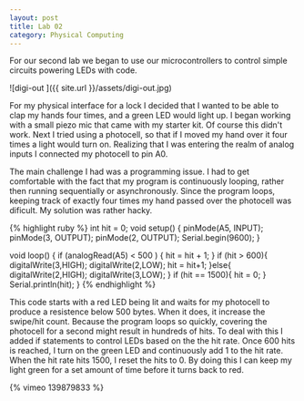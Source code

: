 ```yaml
---
layout: post
title: Lab 02
category: Physical Computing
---
```


For our second lab we began to use our microcontrollers to control simple circuits powering LEDs with code. 


![digi-out ]({{ site.url }}/assets/digi-out.jpg) 

For my physical interface for a lock I decided that I wanted to be able to clap my hands four times, and a green LED would light up.  I began working with a small piezo mic that came with my starter kit.  Of course this didn't work.  Next I tried using a photocell, so that if I moved my hand over it four times a light would turn on.  Realizing that I was entering the realm of analog inputs I connected my photocell to pin A0.  

The main challenge I had was a programming issue.  I had to get comfortable with the fact that my program is continuously looping, rather then running sequentially or asynchronously. Since the program loops, keeping track of exactly four times my hand passed over the photocell was dificult. My solution was rather hacky. 

{% highlight ruby %}
int hit = 0;
void setup() {
  pinMode(A5, INPUT);
  pinMode(3, OUTPUT);
  pinMode(2, OUTPUT);
  Serial.begin(9600);
}

void loop() {
  if (analogRead(A5) < 500 ) {
    hit = hit + 1;
  }
  if (hit > 600){
    digitalWrite(3,HIGH);
    digitalWrite(2,LOW);
    hit = hit+1;
  }else{
    digitalWrite(2,HIGH);
    digitalWrite(3,LOW);
  }
  if (hit == 1500){
    hit = 0;
  }
  Serial.println(hit);
}
{% endhighlight %}  

This code starts with a red LED being lit and waits for my photocell to produce a resistence below 500 bytes.  When it does, it increase the swipe/hit count.  Because the program loops so quickly, covering the photocell for a second might result in hundreds of hits.  To deal with this I added if statements to control LEDs based on the the hit rate. Once 600 hits is reached, I turn on the green LED and continuously add 1 to the hit rate.  When the hit rate hits 1500, I reset the hits to 0.  By doing this I can keep my light green for a set amount of time before it turns back to red.

{% vimeo 139879833 %}


